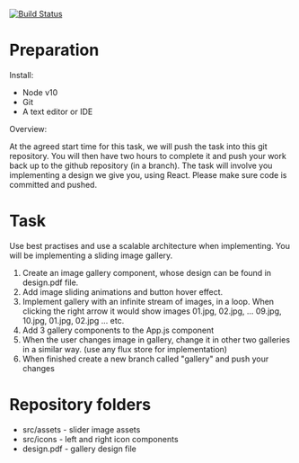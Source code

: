 [![Build Status](https://travis-ci.com/tomsturge/w3w-test.svg?token=qvb4H4fNJuvurbGu8JSD&branch=master)](https://travis-ci.com/tomsturge/w3w-test)

# Preparation

Install:

* Node v10
* Git 
* A text editor or IDE

Overview:

At the agreed start time for this task, we will push the task into this git repository. You will then have two hours to complete it and push your work back up to the github repository (in a branch). The task will involve you implementing a design we give you, using React.
Please make sure code is committed and pushed.

# Task

Use best practises and use a scalable architecture when implementing.
You will be implementing a sliding image gallery.

1. Create an image gallery component, whose design can be 
found in design.pdf file.
2. Add image sliding animations and button hover effect.
3. Implement gallery with an infinite stream of images, in a loop. 
When clicking the right arrow it would show images 01.jpg, 02.jpg, ... 09.jpg, 10.jpg, 01.jpg, 02.jpg ... etc.
4. Add 3 gallery components to the App.js component
5. When the user changes image in gallery, change it in other two galleries in a similar way.
(use any flux store for implementation) 
6. When finished create a new branch called "gallery" and push your changes

# Repository folders

* src/assets - slider image assets
* src/icons - left and right icon components
* design.pdf - gallery design file
